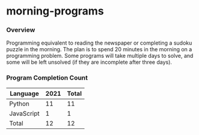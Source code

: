 # morning-programs

### Overview

Programming equivalent to reading the newspaper or completing a sudoku puzzle in the morning.  The plan is to spend 20 
minutes in the morning on a programming problem.  Some programs will take multiple days to solve, and some will be left 
unsolved (if they are incomplete after three days).

### Program Completion Count

| Language     | 2021 | Total |
|--------------|------|-------|
| Python       | 11   | 11    |
| JavaScript   | 1    | 1     |
| Total        | 12   | 12    |
